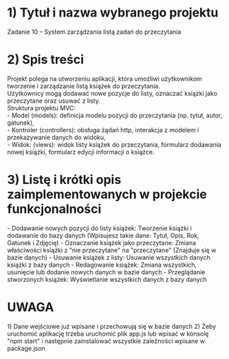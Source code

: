  <h1> 1) Tytuł i nazwa wybranego projektu </h1>
Zadanie 10 – System zarządzania listą zadań do przeczytania

 <h1> 2) Spis treści</h1>
Projekt polega na utworzeniu aplikacji, która umożliwi użytkownikom tworzenie i zarządzanie listą
książek do przeczytania. <br> Użytkownicy mogą dodawać nowe pozycje do listy, oznaczać książki jako
przeczytane oraz usuwać z listy.<br>
Struktura projektu MVC: <br>
- Model (models): definicja modelu pozycji do przeczytania (np. tytuł, autor, gatunek),<br>
- Kontroler (controllers): obsługa żądań http, interakcja z modelem i przekazywanie danych do widoku, <br>
- Widok: (views): widok listy książek do przeczytania, formularz dodawania nowej książki, formularz
edycji informacji o książce.

 <h1> 3) Listę i krótki opis zaimplementowanych w projekcie funkcjonalności </h1>
- Dodawanie nowych pozycji do listy książek: Tworzenie książki i dodawanie do bazy danych (Wpisujesz takie dane: Tytuł, Opis, Rok, Gatunek i Zdjęcię)
- Oznaczanie książek jako przeczytane: Zmiana właściwości książki z "nie przeczytane" na "przeczytane" (Znajduje się w bazie danych)
- Usuwanie książek z listy: Usuwanie wszystkich danych książki z bazy danych
- Redagowanie książek: Zmiana wszystkich, usunięcie lub dodanie nowych danych w bazie danych
- Przeglądanie stworzonych książek: Wyświetlanie wszystkich danych z bazy danych


<h1>UWAGA</h1>
1) Dane wejściowe już wpisane i przechowują się w bazie danych
2) Żeby uruchomić aplikację trzeba uruchomić plik app.js lub wpisać w konsolę "npm start" i następnie zainstalować wszystkie zależności wpisane w package.json
